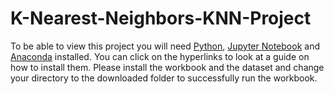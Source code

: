 # K-Nearest-Neighbors-KNN-Project
To be able to view this project you will need [Python](https://www.python.org/downloads/), [Jupyter Notebook](https://www.geeksforgeeks.org/how-to-install-jupyter-notebook-in-windows/) and [Anaconda](https://www.anaconda.com/products/distribution) installed. You can click on the hyperlinks to look at a guide on how to install them. Please install the workbook and the dataset and change your directory to the downloaded folder to successfully run the workbook.
